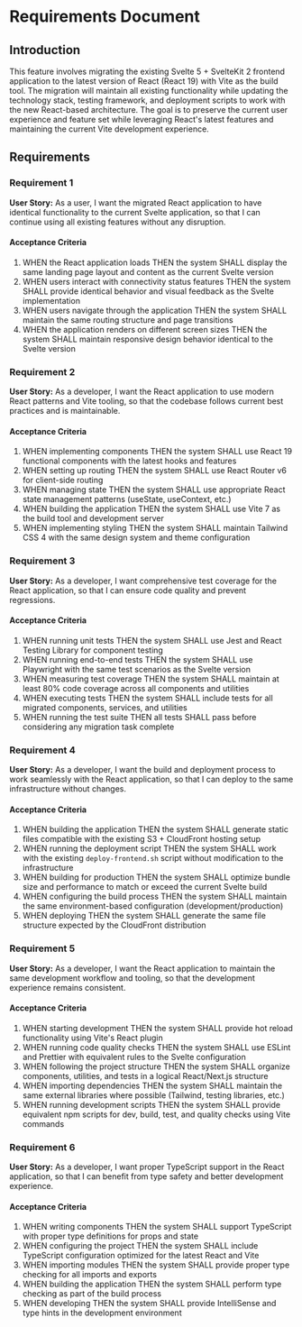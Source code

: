 # Requirements Document

## Introduction

This feature involves migrating the existing Svelte 5 + SvelteKit 2 frontend application to the latest version of React (React 19) with Vite as the build tool. The migration will maintain all existing functionality while updating the technology stack, testing framework, and deployment scripts to work with the new React-based architecture. The goal is to preserve the current user experience and feature set while leveraging React's latest features and maintaining the current Vite development experience.

## Requirements

### Requirement 1

**User Story:** As a user, I want the migrated React application to have identical functionality to the current Svelte application, so that I can continue using all existing features without any disruption.

#### Acceptance Criteria

1. WHEN the React application loads THEN the system SHALL display the same landing page layout and content as the current Svelte version
2. WHEN users interact with connectivity status features THEN the system SHALL provide identical behavior and visual feedback as the Svelte implementation
3. WHEN users navigate through the application THEN the system SHALL maintain the same routing structure and page transitions
4. WHEN the application renders on different screen sizes THEN the system SHALL maintain responsive design behavior identical to the Svelte version

### Requirement 2

**User Story:** As a developer, I want the React application to use modern React patterns and Vite tooling, so that the codebase follows current best practices and is maintainable.

#### Acceptance Criteria

1. WHEN implementing components THEN the system SHALL use React 19 functional components with the latest hooks and features
2. WHEN setting up routing THEN the system SHALL use React Router v6 for client-side routing
3. WHEN managing state THEN the system SHALL use appropriate React state management patterns (useState, useContext, etc.)
4. WHEN building the application THEN the system SHALL use Vite 7 as the build tool and development server
5. WHEN implementing styling THEN the system SHALL maintain Tailwind CSS 4 with the same design system and theme configuration

### Requirement 3

**User Story:** As a developer, I want comprehensive test coverage for the React application, so that I can ensure code quality and prevent regressions.

#### Acceptance Criteria

1. WHEN running unit tests THEN the system SHALL use Jest and React Testing Library for component testing
2. WHEN running end-to-end tests THEN the system SHALL use Playwright with the same test scenarios as the Svelte version
3. WHEN measuring test coverage THEN the system SHALL maintain at least 80% code coverage across all components and utilities
4. WHEN executing tests THEN the system SHALL include tests for all migrated components, services, and utilities
5. WHEN running the test suite THEN all tests SHALL pass before considering any migration task complete

### Requirement 4

**User Story:** As a developer, I want the build and deployment process to work seamlessly with the React application, so that I can deploy to the same infrastructure without changes.

#### Acceptance Criteria

1. WHEN building the application THEN the system SHALL generate static files compatible with the existing S3 + CloudFront hosting setup
2. WHEN running the deployment script THEN the system SHALL work with the existing `deploy-frontend.sh` script without modification to the infrastructure
3. WHEN building for production THEN the system SHALL optimize bundle size and performance to match or exceed the current Svelte build
4. WHEN configuring the build process THEN the system SHALL maintain the same environment-based configuration (development/production)
5. WHEN deploying THEN the system SHALL generate the same file structure expected by the CloudFront distribution

### Requirement 5

**User Story:** As a developer, I want the React application to maintain the same development workflow and tooling, so that the development experience remains consistent.

#### Acceptance Criteria

1. WHEN starting development THEN the system SHALL provide hot reload functionality using Vite's React plugin
2. WHEN running code quality checks THEN the system SHALL use ESLint and Prettier with equivalent rules to the Svelte configuration
3. WHEN following the project structure THEN the system SHALL organize components, utilities, and tests in a logical React/Next.js structure
4. WHEN importing dependencies THEN the system SHALL maintain the same external libraries where possible (Tailwind, testing libraries, etc.)
5. WHEN running development scripts THEN the system SHALL provide equivalent npm scripts for dev, build, test, and quality checks using Vite commands

### Requirement 6

**User Story:** As a developer, I want proper TypeScript support in the React application, so that I can benefit from type safety and better development experience.

#### Acceptance Criteria

1. WHEN writing components THEN the system SHALL support TypeScript with proper type definitions for props and state
2. WHEN configuring the project THEN the system SHALL include TypeScript configuration optimized for the latest React and Vite
3. WHEN importing modules THEN the system SHALL provide proper type checking for all imports and exports
4. WHEN building the application THEN the system SHALL perform type checking as part of the build process
5. WHEN developing THEN the system SHALL provide IntelliSense and type hints in the development environment